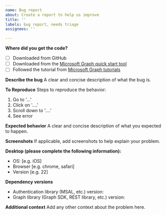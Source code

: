 ```yaml
---
name: Bug report
about: Create a report to help us improve
title: ''
labels: bug report, needs triage
assignees: ''

---
```


**Where did you get the code?**
- [ ] Downloaded from GitHub
- [ ] Downloaded from the [Microsoft Graph quick start tool](https://developer.microsoft.com/graph/quick-start)
- [ ] Followed the tutorial from [Microsoft Graph tutorials](https://docs.microsoft.com/graph/tutorials)

**Describe the bug**
A clear and concise description of what the bug is.

**To Reproduce**
Steps to reproduce the behavior:
1. Go to '...'
2. Click on '....'
3. Scroll down to '....'
4. See error

**Expected behavior**
A clear and concise description of what you expected to happen.

**Screenshots**
If applicable, add screenshots to help explain your problem.

**Desktop (please complete the following information):**
 - OS: [e.g. iOS]
 - Browser [e.g. chrome, safari]
 - Version [e.g. 22]

**Dependency versions**
 - Authentication library (MSAL, etc.) version:
 - Graph library (Graph SDK, REST library, etc.) version:  

**Additional context**
Add any other context about the problem here.
